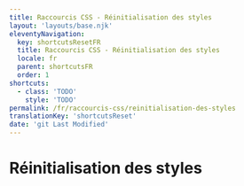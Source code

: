```yaml
---
title: Raccourcis CSS - Réinitialisation des styles
layout: 'layouts/base.njk'
eleventyNavigation:
  key: shortcutsResetFR
  title: Raccourcis CSS - Réinitialisation des styles
  locale: fr
  parent: shortcutsFR
  order: 1
shortcuts:
  - class: 'TODO'
    style: 'TODO'
permalink: /fr/raccourcis-css/reinitialisation-des-styles
translationKey: 'shortcutsReset'
date: 'git Last Modified'
---
```


# Réinitialisation des styles
